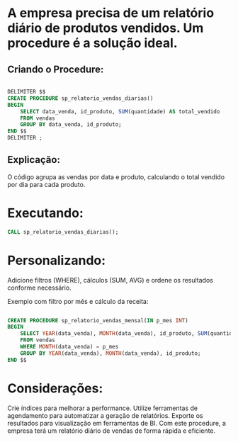 # A empresa precisa de um relatório diário de produtos vendidos. Um procedure é a solução ideal.

## Criando o Procedure:

```SQL

DELIMITER $$
CREATE PROCEDURE sp_relatorio_vendas_diarias()
BEGIN
    SELECT data_venda, id_produto, SUM(quantidade) AS total_vendido
    FROM vendas
    GROUP BY data_venda, id_produto;
END $$
DELIMITER ;
```

## Explicação:
O código agrupa as vendas por data e produto, calculando o total vendido por dia para cada produto.

# Executando:
```SQL
CALL sp_relatorio_vendas_diarias();
```
# Personalizando:
Adicione filtros (WHERE), cálculos (SUM, AVG) e ordene os resultados conforme necessário.

Exemplo com filtro por mês e cálculo da receita:

```SQL

CREATE PROCEDURE sp_relatorio_vendas_mensal(IN p_mes INT)
BEGIN
    SELECT YEAR(data_venda), MONTH(data_venda), id_produto, SUM(quantidade), SUM(quantidade*preco)
    FROM vendas
    WHERE MONTH(data_venda) = p_mes
    GROUP BY YEAR(data_venda), MONTH(data_venda), id_produto;
END $$
```

# Considerações:

Crie índices para melhorar a performance.
Utilize ferramentas de agendamento para automatizar a geração de relatórios.
Exporte os resultados para visualização em ferramentas de BI.
Com este procedure, a empresa terá um relatório diário de vendas de forma rápida e eficiente.